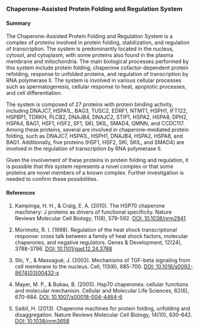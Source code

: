 ### Chaperone-Assisted Protein Folding and Regulation System

#### Summary

The Chaperone-Assisted Protein Folding and Regulation System is a complex of proteins involved in protein folding, stabilization, and regulation of transcription. The system is predominantly located in the nucleus, cytosol, and cytoplasm, with some proteins also found in the plasma membrane and mitochondria. The main biological processes performed by this system include protein folding, chaperone cofactor-dependent protein refolding, response to unfolded proteins, and regulation of transcription by RNA polymerase II. The system is involved in various cellular processes such as spermatogenesis, cellular response to heat, apoptotic processes, and cell differentiation.

The system is composed of 27 proteins with protein binding activity, including DNAJC7, HSPA1L, BAG3, TUSC2, EDRF1, NTMT1, HSPH1, IFT122, HSPBP1, TDRKH, PLCB2, DNAJB4, DNAJC2, STIP1, HSPA2, HSPA8, DPH2, HSPA4, BAG1, HSF1, HSF2, SF1, SKI, SKIL, SMAD4, GMNN, and CCDC117. Among these proteins, several are involved in chaperone-mediated protein folding, such as DNAJC7, HSPA1L, HSPH1, DNAJB4, HSPA2, HSPA8, and BAG1. Additionally, five proteins (HSF1, HSF2, SKI, SKIL, and SMAD4) are involved in the regulation of transcription by RNA polymerase II.

Given the involvement of these proteins in protein folding and regulation, it is possible that this system represents a novel complex or that some proteins are novel members of a known complex. Further investigation is needed to confirm these possibilities.

#### References

1. Kampinga, H. H., & Craig, E. A. (2010). The HSP70 chaperone machinery: J proteins as drivers of functional specificity. Nature Reviews Molecular Cell Biology, 11(8), 579-592. [DOI: 10.1038/nrm2941](https://doi.org/10.1038/nrm2941)

2. Morimoto, R. I. (1998). Regulation of the heat shock transcriptional response: cross talk between a family of heat shock factors, molecular chaperones, and negative regulators. Genes & Development, 12(24), 3788-3796. [DOI: 10.1101/gad.12.24.3788](https://doi.org/10.1101/gad.12.24.3788)

3. Shi, Y., & Massagué, J. (2003). Mechanisms of TGF-beta signaling from cell membrane to the nucleus. Cell, 113(6), 685-700. [DOI: 10.1016/s0092-8674(03)00432-x](https://doi.org/10.1016/s0092-8674(03)00432-x)

4. Mayer, M. P., & Bukau, B. (2005). Hsp70 chaperones: cellular functions and molecular mechanism. Cellular and Molecular Life Sciences, 62(6), 670-684. [DOI: 10.1007/s00018-004-4464-6](https://doi.org/10.1007/s00018-004-4464-6)

5. Saibil, H. (2013). Chaperone machines for protein folding, unfolding and disaggregation. Nature Reviews Molecular Cell Biology, 14(10), 630-642. [DOI: 10.1038/nrm3658](https://doi.org/10.1038/nrm3658)